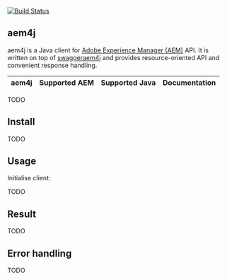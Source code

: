 [![Build Status](https://img.shields.io/travis/shinesolutions/aem4j.svg)](http://travis-ci.org/shinesolutions/aem4j)

aem4j
-----

aem4j is a Java client for [Adobe Experience Manager (AEM)](http://www.adobe.com/au/marketing-cloud/enterprise-content-management.html) API.
It is written on top of [swaggeraem4j](https://github.com/shinesolutions/swagger-aem/blob/master/java/README.md) and provides resource-oriented API and convenient response handling.

| aem4j | Supported AEM          | Supported Java | Documentation                                                                                                                                            |
|-------|------------------------|----------------|----------------------------------------------------------------------------------------------------------------------------------------------------------|

TODO

Install
-------

TODO

Usage
-----

Initialise client:

TODO

Result
------

TODO

Error handling
--------------

TODO
